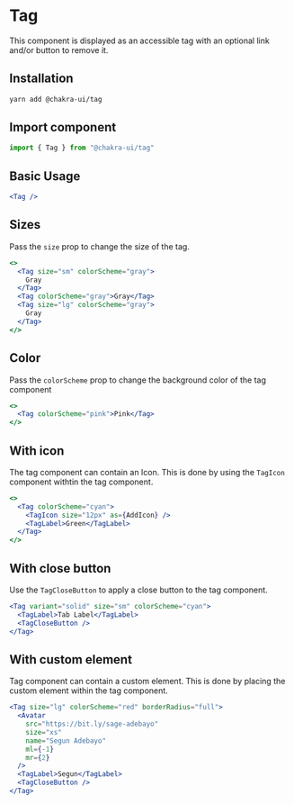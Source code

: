 # Tag

This component is displayed as an accessible tag with an optional link and/or
button to remove it.

## Installation

```sh
yarn add @chakra-ui/tag
```

## Import component

```jsx
import { Tag } from "@chakra-ui/tag"
```

## Basic Usage

```jsx
<Tag />
```

## Sizes

Pass the `size` prop to change the size of the tag.

```jsx
<>
  <Tag size="sm" colorScheme="gray">
    Gray
  </Tag>
  <Tag colorScheme="gray">Gray</Tag>
  <Tag size="lg" colorScheme="gray">
    Gray
  </Tag>
</>
```

## Color

Pass the `colorScheme` prop to change the background color of the tag component

```jsx
<>
  <Tag colorScheme="pink">Pink</Tag>
</>
```

## With icon

The tag component can contain an Icon. This is done by using the `TagIcon`
component withtin the tag component.

```jsx
<>
  <Tag colorScheme="cyan">
    <TagIcon size="12px" as={AddIcon} />
    <TagLabel>Green</TagLabel>
  </Tag>
</>
```

## With close button

Use the `TagCloseButton` to apply a close button to the tag component.

```jsx
<Tag variant="solid" size="sm" colorScheme="cyan">
  <TagLabel>Tab Label</TagLabel>
  <TagCloseButton />
</Tag>
```

## With custom element

Tag component can contain a custom element. This is done by placing the custom
element within the tag component.

```jsx
<Tag size="lg" colorScheme="red" borderRadius="full">
  <Avatar
    src="https://bit.ly/sage-adebayo"
    size="xs"
    name="Segun Adebayo"
    ml={-1}
    mr={2}
  />
  <TagLabel>Segun</TagLabel>
  <TagCloseButton />
</Tag>
```
